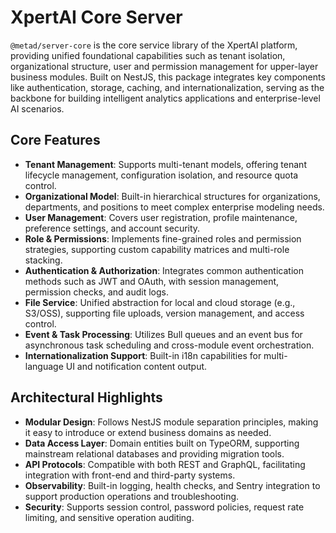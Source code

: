 # XpertAI Core Server

`@metad/server-core` is the core service library of the XpertAI platform, providing unified foundational capabilities such as tenant isolation, organizational structure, user and permission management for upper-layer business modules. Built on NestJS, this package integrates key components like authentication, storage, caching, and internationalization, serving as the backbone for building intelligent analytics applications and enterprise-level AI scenarios.

## Core Features

- **Tenant Management**: Supports multi-tenant models, offering tenant lifecycle management, configuration isolation, and resource quota control.
- **Organizational Model**: Built-in hierarchical structures for organizations, departments, and positions to meet complex enterprise modeling needs.
- **User Management**: Covers user registration, profile maintenance, preference settings, and account security.
- **Role & Permissions**: Implements fine-grained roles and permission strategies, supporting custom capability matrices and multi-role stacking.
- **Authentication & Authorization**: Integrates common authentication methods such as JWT and OAuth, with session management, permission checks, and audit logs.
- **File Service**: Unified abstraction for local and cloud storage (e.g., S3/OSS), supporting file uploads, version management, and access control.
- **Event & Task Processing**: Utilizes Bull queues and an event bus for asynchronous task scheduling and cross-module event orchestration.
- **Internationalization Support**: Built-in i18n capabilities for multi-language UI and notification content output.

## Architectural Highlights

- **Modular Design**: Follows NestJS module separation principles, making it easy to introduce or extend business domains as needed.
- **Data Access Layer**: Domain entities built on TypeORM, supporting mainstream relational databases and providing migration tools.
- **API Protocols**: Compatible with both REST and GraphQL, facilitating integration with front-end and third-party systems.
- **Observability**: Built-in logging, health checks, and Sentry integration to support production operations and troubleshooting.
- **Security**: Supports session control, password policies, request rate limiting, and sensitive operation auditing.

